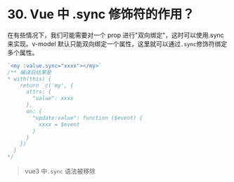 # 30. Vue 中 .sync 修饰符的作用？

在有些情况下，我们可能需要对一个 prop 进行"双向绑定"，这时可以使用.sync 来实现。v-model 默认只能双向绑定一个属性，这里就可以通过`.sync`修饰符绑定多个属性。

```js
`<my :value.sync="xxxx"></my>`
/** 编译后结果是
* with(this) {
    return _c('my', {
      attrs: {
        "value": xxxx
      },
      on: {
        "update:value": function ($event) {
          xxxx = $event
        }
      }
    })
  }
*/
```

> vue3 中`.sync` 语法被移除